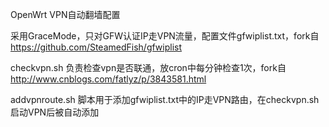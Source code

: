 OpenWrt VPN自动翻墙配置

采用GraceMode，只对GFW认证IP走VPN流量，配置文件gfwiplist.txt，fork自 https://github.com/SteamedFish/gfwiplist

checkvpn.sh 负责检查vpn是否联通，放cron中每分钟检查1次，fork自 http://www.cnblogs.com/fatlyz/p/3843581.html

addvpnroute.sh 脚本用于添加gfwiplist.txt中的IP走VPN路由，在checkvpn.sh启动VPN后被自动添加
